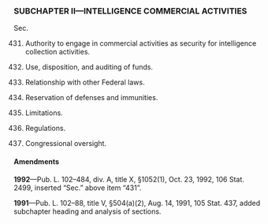 ### SUBCHAPTER II—INTELLIGENCE COMMERCIAL ACTIVITIES ###

Sec.

431. Authority to engage in commercial activities as security for intelligence collection activities.

432. Use, disposition, and auditing of funds.

433. Relationship with other Federal laws.

434. Reservation of defenses and immunities.

435. Limitations.

436. Regulations.

437. Congressional oversight.

#### Amendments ####

**1992**—Pub. L. 102–484, div. A, title X, §1052(1), Oct. 23, 1992, 106 Stat. 2499, inserted “Sec.” above item “431”.

**1991**—Pub. L. 102–88, title V, §504(a)(2), Aug. 14, 1991, 105 Stat. 437, added subchapter heading and analysis of sections.